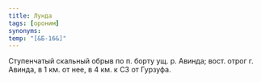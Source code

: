 ```yaml
---
title: Лунда
tags: [ороним]
synonyms:
temp: "[&Б-16&]"
---
```


Ступенчатый скальный обрыв по п. борту ущ. р. Авинда; вост. отрог г. Авинда, в 1
км. от нее, в 4 км. к СЗ от Гурзуфа.
